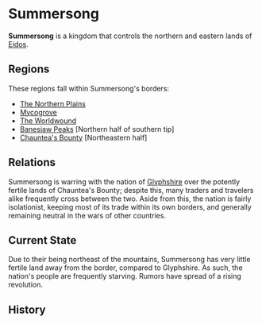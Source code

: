 # Summersong

**Summersong** is a kingdom that controls the northern and eastern lands of
[Eidos](pages/regions/kingdoms/eidos.md).

## Regions

These regions fall within Summersong's borders:
  * [The Northern Plains](pages/regions/plains_north.md)
  * [Mycogrove](pages/regions/mycogrove.md)
  * [The Worldwound](pages/regions/worldwound.md)
  * [Banesjaw Peaks](pages/regions/banesjaw_peaks.md)
    [Northern half of southern tip]
  * [Chauntea's Bounty](pages/regions/chaunteas_bounty.md) [Northeastern half]

## Relations

Summersong is warring with the nation of
[Glyphshire](pages/regions/kingdoms/glyphshire.md) over the potently fertile
lands of Chauntea's Bounty; despite this, many traders and travelers alike
frequently cross between the two. Aside from this, the nation is fairly
isolationist, keeping most of its trade within its own borders, and generally
remaining neutral in the wars of other countries.

## Current State

Due to their being northeast of the mountains, Summersong has very little
fertile land away from the border, compared to Glyphshire. As such, the nation's
people are frequently starving. Rumors have spread of a rising revolution.

## History


